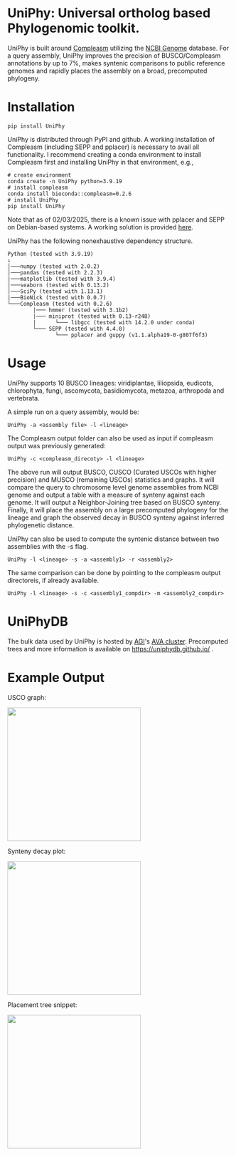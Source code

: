# UniPhy: **Uni**versal ortholog based **Phy**logenomic toolkit.

UniPhy is built around [Compleasm](https://github.com/huangnengCSU/compleasm/) utilizing the [NCBI Genome](https://www.ncbi.nlm.nih.gov/datasets/genome/) database. For a query assembly, UniPhy improves the precision of BUSCO/Compleasm annotations by up to 7%, makes syntenic comparisons to public reference genomes and rapidly places the assembly on a broad, precomputed phylogeny.

# Installation
```
pip install UniPhy
```

UniPhy is distributed through PyPI and github. A working installation of Compleasm (including SEPP and pplacer) is necessary to avail all functionality. I recommend creating a conda environment to install Compleasm first and installing UniPhy in that environment, e.g.,

```
# create environment
conda create -n UniPhy python=3.9.19
# install compleasm
conda install bioconda::compleasm=0.2.6
# install UniPhy
pip install UniPhy
```

Note that as of 02/03/2025, there is a known issue with pplacer and SEPP on Debian-based systems. A working solution is provided [here](https://github.com/smirarab/sepp/issues/140).

UniPhy has the following nonexhaustive dependency structure.
```
Python (tested with 3.9.19)
↓
│───numpy (tested with 2.0.2)
│───pandas (tested with 2.2.3)
|───matplotlib (tested with 3.9.4)
│───seaborn (tested with 0.13.2)
│───SciPy (tested with 1.13.1)
|───BioNick (tested with 0.0.7)
└───Compleasm (tested with 0.2.6)
        |─── hmmer (tested with 3.1b2)
        |─── miniprot (tested with 0.13-r248)
        |      └─── libgcc (tested with 14.2.0 under conda)
        └─── SEPP (tested with 4.4.0)
               └─── pplacer and guppy (v1.1.alpha19-0-g807f6f3) 
```

# Usage

UniPhy supports 10 BUSCO lineages: viridiplantae, liliopsida, eudicots, chlorophyta, fungi, ascomycota, basidiomycota, metazoa, arthropoda and vertebrata.

A simple run on a query assembly, would be:
```
UniPhy -a <assembly file> -l <lineage>
```
The Compleasm output folder can also be used as input if compleasm output was previously generated:
```
UniPhy -c <compleasm_direcoty> -l <lineage>
```

The above run will output BUSCO, CUSCO (Curated USCOs with higher precision) and MUSCO (remaining USCOs) statistics and graphs. It will compare the query to chromosome level genome assemblies from NCBI genome and output a table with a measure of synteny against each genome. It will output a Neighbor-Joining tree based on BUSCO synteny. Finally, it will place the assembly on a large precomputed phylogeny for the lineage and graph the observed decay in BUSCO synteny against inferred phylogenetic distance.


UniPhy can also be used to compute the syntenic distance between two assemblies with the -s flag. 
```
UniPhy -l <lineage> -s -a <assembly1> -r <assembly2>
```
The same comparison can be done by pointing to the compleasm output directoreis, if already available.
```
UniPhy -l <lineage> -s -c <assembly1_compdir> -m <assembly2_compdir>
```

# UniPhyDB
The bulk data used by UniPhy is hosted by [AGI](https://www.genome.arizona.edu/)'s [AVA cluster](https://www.genome.arizona.edu/services/instrumentation.html). Precomputed trees and more information is available on https://uniphydb.github.io/ .  



# Example Output

USCO graph:

<img src="https://ava.genome.arizona.edu/UniPhy/web/USCO_bars.png" width="300">

Synteny decay plot:

<img src="https://ava.genome.arizona.edu/UniPhy/web/syndecay.png" width="300">


Placement tree snippet: 

<img src="https://ava.genome.arizona.edu/UniPhy/web/placement_snippet.png" width="300">